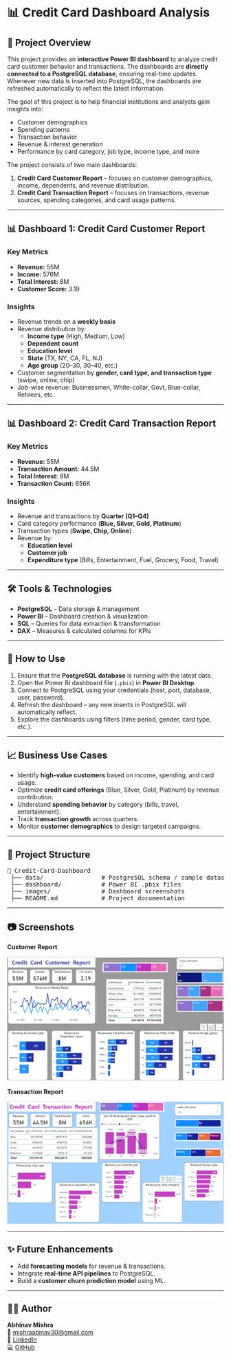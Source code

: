 <h1>📊 Credit Card Dashboard Analysis</h1>

<h2>📌 Project Overview</h2>
<p>
This project provides an <b>interactive Power BI dashboard</b> to analyze credit card customer behavior and transactions. 
The dashboards are <b>directly connected to a PostgreSQL database</b>, ensuring real-time updates. 
Whenever new data is inserted into PostgreSQL, the dashboards are refreshed automatically to reflect the latest information. 
</p>
<p>The goal of this project is to help financial institutions and analysts gain insights into:</p>
<ul>
  <li>Customer demographics</li>
  <li>Spending patterns</li>
  <li>Transaction behavior</li>
  <li>Revenue & interest generation</li>
  <li>Performance by card category, job type, income type, and more</li>
</ul>

<p>The project consists of two main dashboards:</p>
<ol>
  <li><b>Credit Card Customer Report</b> – focuses on customer demographics, income, dependents, and revenue distribution.</li>
  <li><b>Credit Card Transaction Report</b> – focuses on transactions, revenue sources, spending categories, and card usage patterns.</li>
</ol>

<hr/>

<h2>📊 Dashboard 1: Credit Card Customer Report</h2>

<h3>Key Metrics</h3>
<ul>
  <li><b>Revenue:</b> 55M</li>
  <li><b>Income:</b> 576M</li>
  <li><b>Total Interest:</b> 8M</li>
  <li><b>Customer Score:</b> 3.19</li>
</ul>

<h3>Insights</h3>
<ul>
  <li>Revenue trends on a <b>weekly basis</b></li>
  <li>Revenue distribution by:
    <ul>
      <li><b>Income type</b> (High, Medium, Low)</li>
      <li><b>Dependent count</b></li>
      <li><b>Education level</b></li>
      <li><b>State</b> (TX, NY, CA, FL, NJ)</li>
      <li><b>Age group</b> (20–30, 30–40, etc.)</li>
    </ul>
  </li>
  <li>Customer segmentation by <b>gender, card type, and transaction type</b> (swipe, online, chip)</li>
  <li>Job-wise revenue: Businessmen, White-collar, Govt, Blue-collar, Retirees, etc.</li>
</ul>

<hr/>

<h2>📊 Dashboard 2: Credit Card Transaction Report</h2>

<h3>Key Metrics</h3>
<ul>
  <li><b>Revenue:</b> 55M</li>
  <li><b>Transaction Amount:</b> 44.5M</li>
  <li><b>Total Interest:</b> 8M</li>
  <li><b>Transaction Count:</b> 656K</li>
</ul>

<h3>Insights</h3>
<ul>
  <li>Revenue and transactions by <b>Quarter (Q1–Q4)</b></li>
  <li>Card category performance (<b>Blue, Silver, Gold, Platinum</b>)</li>
  <li>Transaction types (<b>Swipe, Chip, Online</b>)</li>
  <li>Revenue by:
    <ul>
      <li><b>Education level</b></li>
      <li><b>Customer job</b></li>
      <li><b>Expenditure type</b> (Bills, Entertainment, Fuel, Grocery, Food, Travel)</li>
    </ul>
  </li>
</ul>

<hr/>

<h2>🛠️ Tools & Technologies</h2>
<ul>
  <li><b>PostgreSQL</b> – Data storage & management</li>
  <li><b>Power BI</b> – Dashboard creation & visualization</li>
  <li><b>SQL</b> – Queries for data extraction & transformation</li>
  <li><b>DAX</b> – Measures & calculated columns for KPIs</li>
</ul>

<hr/>

<h2>🚀 How to Use</h2>
<ol>
  <li>Ensure that the <b>PostgreSQL database</b> is running with the latest data.</li>
  <li>Open the Power BI dashboard file (<code>.pbix</code>) in <b>Power BI Desktop</b>.</li>
  <li>Connect to PostgreSQL using your credentials (host, port, database, user, password).</li>
  <li>Refresh the dashboard – any new inserts in PostgreSQL will automatically reflect.</li>
  <li>Explore the dashboards using filters (time period, gender, card type, etc.).</li>
</ol>

<hr/>

<h2>📈 Business Use Cases</h2>
<ul>
  <li>Identify <b>high-value customers</b> based on income, spending, and card usage.</li>
  <li>Optimize <b>credit card offerings</b> (Blue, Silver, Gold, Platinum) by revenue contribution.</li>
  <li>Understand <b>spending behavior</b> by category (bills, travel, entertainment).</li>
  <li>Track <b>transaction growth</b> across quarters.</li>
  <li>Monitor <b>customer demographics</b> to design targeted campaigns.</li>
</ul>

<hr/>

<h2>📂 Project Structure</h2>
<pre>
📁 Credit-Card-Dashboard
 ├── data/                # PostgreSQL schema / sample dataset
 ├── dashboard/           # Power BI .pbix files
 ├── images/              # Dashboard screenshots
 ├── README.md            # Project documentation
</pre>

<hr/>

<h2>📷 Screenshots</h2>
<p><b>Customer Report</b></p>
<img src="customer_report.png" alt="Customer Report" width="600"/>

<p><b>Transaction Report</b></p>
<img src="transaction_report.png" alt="Transaction Report" width="600"/>

<hr/>

<h2>✨ Future Enhancements</h2>
<ul>
  <li>Add <b>forecasting models</b> for revenue & transactions.</li>
  <li>Integrate <b>real-time API pipelines</b> to PostgreSQL.</li>
  <li>Build a <b>customer churn prediction model</b> using ML.</li>
</ul>

<hr/>

<h2>👨‍💻 Author</h2>
<p>
<b>Abhinav Mishra</b><br/>
📧 <a href="mailto:mishraabinav30@gmail.com">mishraabinav30@gmail.com</a><br/>
🔗 <a href="https://www.linkedin.com/in/abhinavmishra001/" target="_blank">LinkedIn</a><br/>
💻 <a href="https://github.com/Abhi12002" target="_blank">GitHub</a>
</p>
